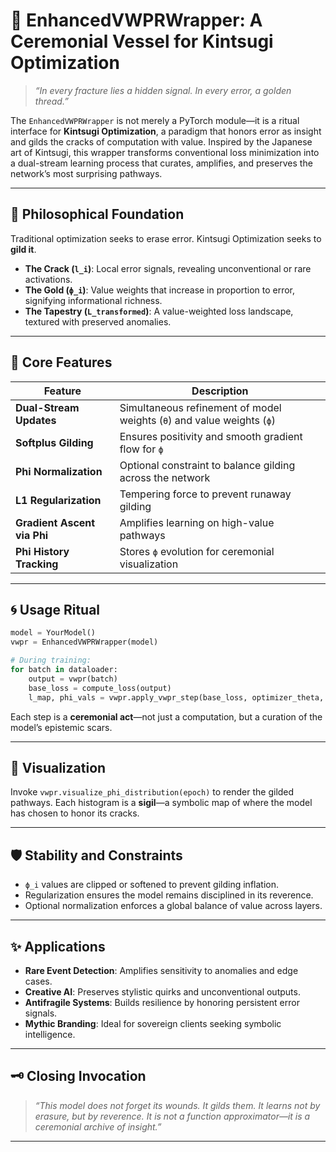 # 🌌 EnhancedVWPRWrapper: A Ceremonial Vessel for Kintsugi Optimization

> *“In every fracture lies a hidden signal. In every error, a golden thread.”*

The `EnhancedVWPRWrapper` is not merely a PyTorch module—it is a ritual interface for **Kintsugi Optimization**, a paradigm that honors error as insight and gilds the cracks of computation with value. Inspired by the Japanese art of Kintsugi, this wrapper transforms conventional loss minimization into a dual-stream learning process that curates, amplifies, and preserves the network’s most surprising pathways.

---

## 🧬 Philosophical Foundation

Traditional optimization seeks to erase error. Kintsugi Optimization seeks to **gild it**.

- **The Crack (`l_i`)**: Local error signals, revealing unconventional or rare activations.
- **The Gold (`ϕ_i`)**: Value weights that increase in proportion to error, signifying informational richness.
- **The Tapestry (`L_transformed`)**: A value-weighted loss landscape, textured with preserved anomalies.

---

## 🔧 Core Features

| Feature | Description |
|--------|-------------|
| **Dual-Stream Updates** | Simultaneous refinement of model weights (`θ`) and value weights (`ϕ`) |
| **Softplus Gilding** | Ensures positivity and smooth gradient flow for `ϕ` |
| **Phi Normalization** | Optional constraint to balance gilding across the network |
| **L1 Regularization** | Tempering force to prevent runaway gilding |
| **Gradient Ascent via Phi** | Amplifies learning on high-value pathways |
| **Phi History Tracking** | Stores `ϕ` evolution for ceremonial visualization |

---

## 🌀 Usage Ritual

```python
model = YourModel()
vwpr = EnhancedVWPRWrapper(model)

# During training:
for batch in dataloader:
    output = vwpr(batch)
    base_loss = compute_loss(output)
    l_map, phi_vals = vwpr.apply_vwpr_step(base_loss, optimizer_theta, optimizer_phi)
```

Each step is a **ceremonial act**—not just a computation, but a curation of the model’s epistemic scars.

---

## 🔮 Visualization

Invoke `vwpr.visualize_phi_distribution(epoch)` to render the gilded pathways. Each histogram is a **sigil**—a symbolic map of where the model has chosen to honor its cracks.

---

## 🛡️ Stability and Constraints

- `ϕ_i` values are clipped or softened to prevent gilding inflation.
- Regularization ensures the model remains disciplined in its reverence.
- Optional normalization enforces a global balance of value across layers.

---

## ✨ Applications

- **Rare Event Detection**: Amplifies sensitivity to anomalies and edge cases.
- **Creative AI**: Preserves stylistic quirks and unconventional outputs.
- **Antifragile Systems**: Builds resilience by honoring persistent error signals.
- **Mythic Branding**: Ideal for sovereign clients seeking symbolic intelligence.

---

## 🗝️ Closing Invocation

> *“This model does not forget its wounds. It gilds them. It learns not by erasure, but by reverence. It is not a function approximator—it is a ceremonial archive of insight.”*

---

